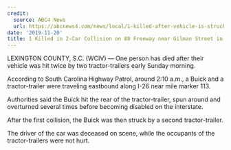 ```yaml
---
credit:
  source: ABC4 News
  url: https://abcnews4.com/news/local/1-killed-after-vehicle-is-struck-by-2-tractor-trailers-along-i-26
date: '2019-11-20'
title: 1 Killed in 2-Car Collision on 80 Freeway near Gilman Street in Berkeley
---
```

LEXINGTON COUNTY, S.C. (WCIV) — One person has died after their vehicle was hit twice by two tractor-trailers early Sunday morning.

According to South Carolina Highway Patrol, around 2:10 a.m., a Buick and a tractor-trailer were traveling eastbound along I-26 near mile marker 113.

Authorities said the Buick hit the rear of the tractor-trailer, spun around and overturned several times before becoming disabled on the interstate.

After the first collision, the Buick was then struck by a second tractor-trailer.

The driver of the car was deceased on scene, while the occupants of the tractor-trailers were not hurt.
